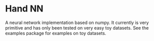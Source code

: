 # Hand NN 
A neural network implementation based on numpy. It currently is very primitive and has only been tested on very easy toy datasets. See the examples package for examples on toy datasets.
